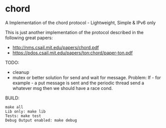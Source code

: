 # chord
A Implementation of the chord protocol - Lightweight, Simple &amp; IPv6 only

This is just another implementation of the protocol described in the following great papers:

- http://nms.csail.mit.edu/papers/chord.pdf
- https://pdos.csail.mit.edu/papers/ton:chord/paper-ton.pdf

TODO:

- cleanup
- mutex or better solution for send and wait for message. Problem: If - for example - a put message is sent and the periodic thread send a whatever msg then we should have a race cond.

BUILD:

``` make
make all
Lib only: make lib
Tests: make test
Debug Output enabled: make debug
```

